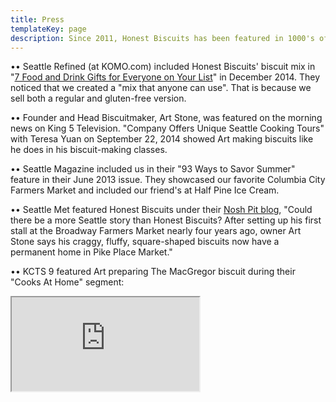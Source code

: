 ```yaml
---
title: Press
templateKey: page
description: Since 2011, Honest Biscuits has been featured in 1000's of stores in newspapers, magazines, and videos from Seattles to Charlseton. Check out the latest.
---
```

••  Seattle Refined (at KOMO.com) included Honest Biscuits' biscuit mix in "[7 Food and Drink Gifts for Everyone on Your List](http://seattlerefined.com/eat-drink/7-food-and-drink-gifts-for-everyone-on-your-list)" in December 2014. They noticed that we created a "mix that anyone can use".  That is because we sell both a regular and gluten-free version.

••  Founder and Head Biscuitmaker, Art Stone, was featured on the morning news on King 5 Television. "Company Offers Unique Seattle Cooking Tours" with Teresa Yuan on September 22, 2014 showed Art making biscuits like he does in his biscuit-making classes.

••  Seattle Magazine included us in their "93 Ways to Savor Summer" feature in their June 2013 issue. They showcased our favorite Columbia City Farmers Market and included our friend's at Half Pine Ice Cream.

••  Seattle Met featured Honest Biscuits under their [Nosh Pit blog](https://www.seattlemet.com/articles/2015/6/16/honest-biscuits-opens-in-pike-place-market), "Could there be a more Seattle story than Honest Biscuits? After setting up his first stall at the Broadway Farmers Market nearly four years ago, owner Art Stone says his craggy, fluffy, square-shaped biscuits now have a permanent home in Pike Place Market."

•• KCTS 9 featured Art preparing The MacGregor biscuit during their "Cooks At Home" segment:
<div class="embed-responsive embed-responsive-16by9 w-75 mx-auto">
  <iframe class="embed-responsive-item" src="https://www.youtube-nocookie.com/embed/qw2wwBS0QGc?rel=0" allow="autoplay; encrypted-media"  webkitallowfullscreen mozallowfullscreen allowfullscreen></iframe>
</div>